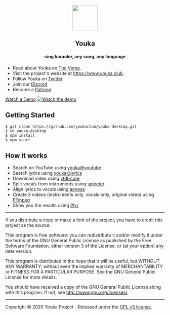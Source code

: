 <p align="center"><img src="assets/logo.ico" width='80px'/></p>
<h2 align="center"><b>Youka</b></h2>
<h4 align="center">sing karaoke, any song, any language</h4>

- Read about Youka on [The Verge](https://www.theverge.com/tldr/2020/2/19/21144452/youtube-youka-club-karaoke-lyrics).
- Visit the project's website at <https://www.youka.club>.
- Follow Youka on [Twitter](https://twitter.com/youka_club).
- Join our [Discord](https://discord.gg/yMXv8qw)
- Become a [Patreon](https://www.patreon.com/getyouka).

[Watch a Demo](https://vimeo.com/401471507)
[![Watch the demo](https://static.youka.club/demo.jpg)](https://vimeo.com/401471507)

## Getting Started

```
$ git clone https://github.com/youkaclub/youka-desktop.git
$ cd youka-desktop
$ npm install
$ npm start
```

## How it works

- Search on YouTube using [youka@youtube](https://github.com/youkaclub/youka-youtube)
- Search lyrics using [youka@lyrics](https://github.com/youkaclub/youka-lyrics)
- Download video using [ytdl-core](https://github.com/fent/node-ytdl-core)
- Split vocals from instruments using [spleeter](https://github.com/deezer/spleeter)
- Align lyrics to vocals using [aeneas](https://github.com/readbeyond/aeneas)
- Create 3 videos (instruments only, vocals only, original video) using [FFmpeg](https://www.ffmpeg.org)
- Show you the results using [Plyr](https://github.com/sampotts/plyr)

---

If you distribute a copy or make a fork of the project, you have to credit this project as the source.

This program is free software: you can redistribute it and/or modify it under the terms of the GNU General Public License as published by the Free Software Foundation, either version 3 of the License, or (at your option) any later version.

This program is distributed in the hope that it will be useful, but WITHOUT ANY WARRANTY; without even the implied warranty of MERCHANTABILITY or FITNESS FOR A PARTICULAR PURPOSE. See the GNU General Public License for more details.

You should have received a copy of the GNU General Public License along with this program. If not, see http://www.gnu.org/licenses/.

---

Copyright © 2020 Youka Project - Released under the [GPL v3 license](LICENSE.txt).
